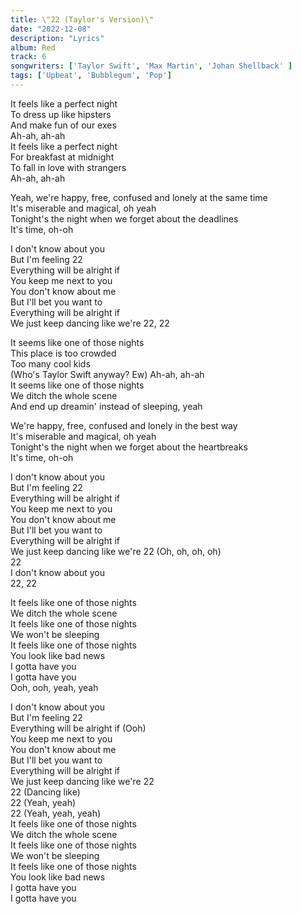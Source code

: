 ```yaml
---
title: \"22 (Taylor's Version)\"
date: "2022-12-08"
description: "Lyrics"
album: Red
track: 6
songwriters: ['Taylor Swift', 'Max Martin', 'Johan Shellback' ]
tags: ['Upbeat', 'Bubblegum', 'Pop']
---
```

<p className="verse-one">
It feels like a perfect night <br />
To dress up like hipsters <br />
And make fun of our exes <br />
Ah-ah, ah-ah <br />
It feels like a perfect night <br />
For breakfast at midnight <br />
To fall in love with strangers <br />
Ah-ah, ah-ah <br />
</p>
<p className="pre-chorus">
Yeah, we're happy, free, confused and lonely at the same time <br />
It's miserable and magical, oh yeah <br />
Tonight's the night when we forget about the deadlines <br />
It's time, oh-oh <br />
</p>
<p className="chorus">
I don't know about you <br />
But I'm feeling 22 <br />
Everything will be alright if <br />
You keep me next to you <br />
You don't know about me <br />
But I'll bet you want to <br />
Everything will be alright if <br />
We just keep dancing like we're 22, 22 <br />
</p>
<p className="verse-two">
It seems like one of those nights <br />
This place is too crowded <br />
Too many cool kids <br />
(Who's Taylor Swift anyway? Ew) Ah-ah, ah-ah <br />
It seems like one of those nights <br />
We ditch the whole scene <br />
And end up dreamin' instead of sleeping, yeah <br />
</p>
<p className="pre-chorus">
We're happy, free, confused and lonely in the best way <br />
It's miserable and magical, oh yeah <br />
Tonight's the night when we forget about the heartbreaks <br />
It's time, oh-oh <br />
</p>
<p className="chorus">
I don't know about you <br />
But I'm feeling 22 <br />
Everything will be alright if <br />
You keep me next to you <br />
You don't know about me <br />
But I'll bet you want to <br />
Everything will be alright if <br />
We just keep dancing like we're 22 (Oh, oh, oh, oh) <br />
22 <br />
I don't know about you <br />
22, 22 <br />
</p>
<p className="breakdown">
It feels like one of those nights <br />
We ditch the whole scene <br />
It feels like one of those nights <br />
We won't be sleeping <br />
It feels like one of those nights <br />
You look like bad news <br />
I gotta have you <br />
I gotta have you <br />
Ooh, ooh, yeah, yeah <br />
</p>
<p className="chorus">
I don't know about you <br />
But I'm feeling 22 <br />
Everything will be alright if (Ooh) <br />
You keep me next to you <br />
You don't know about me <br />
But I'll bet you want to <br />
Everything will be alright if <br />
We just keep dancing like we're 22 <br />
22 (Dancing like) <br />
22 (Yeah, yeah) <br />
22 (Yeah, yeah, yeah) <br />
It feels like one of those nights <br />
We ditch the whole scene <br />
It feels like one of those nights <br />
We won't be sleeping <br />
It feels like one of those nights <br />
You look like bad news <br />
I gotta have you <br />
I gotta have you <br />
</p>